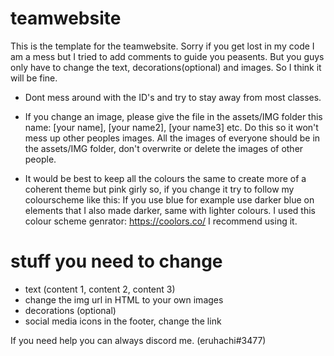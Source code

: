 # teamwebsite

This is the template for the teamwebsite. Sorry if you get lost in my code I am a mess but I tried to add comments to guide you peasents. But you guys only have to change the text, decorations(optional) and images. So I think it will be fine.

- Dont mess around with the ID's and try to stay away from most classes. 

- If you change an image, please give the file in the assets/IMG folder this name: [your name], [your name2], [your name3] etc. Do this so it won't mess up other peoples images. All the images of everyone should be in the assets/IMG folder, don't overwrite or delete the images of other people.

- It would be best to keep all the colours the same to create more of a coherent theme but pink girly so, if you change it try to follow my colourscheme like this: If you use blue for example use darker blue on elements that I also made darker, same with lighter colours. I used this colour scheme genrator: https://coolors.co/ I recommend using it.

# stuff you need to change
- text (content 1, content 2, content 3) 
- change the img url in HTML to your own images
- decorations (optional)
- social media icons in the footer, change the link

If you need help you can always discord me. (eruhachi#3477)

